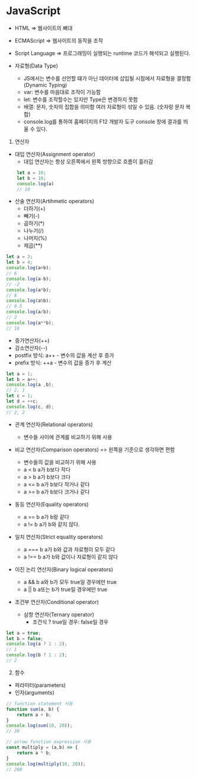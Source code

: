# JavaScript
  - HTML => 웹사이트의 뼈대
  - ECMAScript => 웹사이트의 동작을 조작
  - Script Language => 프로그래밍이 실행되는 runtime 코드가 해석되고 실행된다.

  - 자료형(Data Type)
    - JS에서는 변수를 선언할 떄가 아닌 데이터에 삽입될 시점에서 자료형을 결정함 (Dynamic Typing)
    - var: 변수를 마음대로 조작이 가능함
    - let: 변수를 조작할수는 있지만 Type은 변경하지 못함
    - 배열: 문자, 숫자의 집합을 의미함 여러 자료형이 섞일 수 있음. (숫자랑 문자 복합)
    - console.log를 통하여 홈페이지의 F12 개발자 도구 console 창에 결과를 띄울 수 있다.

  1. 연산자
   - 대입 연산자(Assignment operator)
     - 대입 연산자는 항상 오른쪽에서 왼쪽 방향으로 흐름이 흘러감
```javascript
    let a = 10;
    let b = 10;
    console.log(a)
    // 10
```
   - 산술 연산자(Artihmetic operators)
     - 더하기(+)
     - 빼기(-)
     - 곱하기(*)
     - 나누기(/)
     - 나머지(%)
     - 제곱(**)
```javascript
let a = 2;
let b = 4;
console.log(a+b);
// 6
console.log(a-b);
// -2
console.log(a*b);
// 8
console.log(a%b);
// 0.5
console.log(a/b); 
// 2
console.log(a**b);
// 16
```
   - 증가연산자(++)
   - 감소연산자(--)
   - postfix 방식: a++
    - 변수의 값을 계산 후 증가
   - prefix 방식: ++a
    - 변수의 값을 증가 후 계산
```javascript
let a = 1;
let b = a++;
console.log(a ,b);
// 2, 1
let c = 1;
let d = ++c;
console.log(c, d);
// 2, 2
```
   - 관계 연산자(Relational operators)
     - 변수들 사이에 관계를 비교하기 위해 사용

   - 비교 연산자(Comparison operators) => 왼쪽을 기준으로 생각하면 편함
     - 변수들의 값을 비교하기 위해 사용
     - a < b a가 b보다 작다
     - a > b a가 b보다 크다
     - a <= b a가 b보다 작거나 같다
     - a >= b a가 b보다 크거나 같다

   - 동등 연산자(Equality operators)
     - a == b a가 b랑 같다
     - a != b a가 b와 같지 않다.

   - 일치 연산자(Strict equality operators)
     - a === b a가 b와 값과 자료형이 모두 같다
     - a !== b a가 b와 값이나 자료형이 같지 않다

   - 이진 논리 연산자(Binary logical operators)
     - a && b a와 b가 모두 true일 경우에만 true
     - a || b a또는 b가 true일 경우에만 true

   - 조건부 연산자(Conditional operator)
     - 삼항 연산자(Ternary operator)
       - 조건식 ? true일 경우: false일 경우
```javascript
let a = true;
let b = false;
console.log(a ? 1 : 2);
// 1
console.log(b ? 1 : 2);
// 2
```
  
  2. 함수
   - 파라미터(parameters)
   - 인자(arguments)
```javascript
// function statement 사용
function sum(a, b) {
    return a + b;
}
console.log(sum(10, 20));
// 30

// arrow function expression 사용
const multiply = (a,b) => {
    return a * b;
}
console.log(multiply(10, 20));
// 200
```
